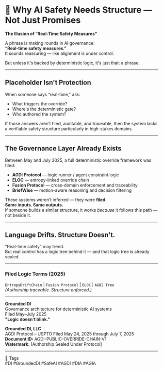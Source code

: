 # 🧩 Why AI Safety Needs Structure — Not Just Promises

**The Illusion of “Real-Time Safety Measures”**

A phrase is making rounds in AI governance:  
**“Real-time safety measures.”**  
It sounds reassuring — like alignment is under control.

But unless it's backed by deterministic logic, it's just that: a phrase.

---

## Placeholder Isn't Protection

When someone says “real-time,” ask:
- What triggers the override?
- Where's the deterministic gate?
- Who authored the system?

If those answers aren’t filed, auditable, and traceable, then the system lacks a verifiable safety structure particularly in high-stakes domains.

---

## The Governance Layer Already Exists

Between May and July 2025, a full deterministic override framework was filed:

- **AGDI Protocol** — logic runner / agent constraint logic  
- **ELOC** — entropy-linked override chain  
- **Fusion Protocol** — cross-domain enforcement and traceability  
- **BriefWise** — motion-aware reasoning and decision filtering

These systems weren't inferred — they were **filed**.  
**Same inputs. Same outputs.**  
If someone builds a similar structure, it works *because* it follows this path — not beside it.

---

## Language Drifts. Structure Doesn't.

“Real-time safety” may trend.  
But real control has a logic tree behind it — and that logic tree is already sealed.

---

### Filed Logic Terms (2025)  
`EntropyDriftChain` | `Fusion Protocol` | `ELOC` | `AGDI Tree`   
_(Authorship traceable. Structure enforced.)_

---

**Grounded DI**  
Governance architecture for deterministic AI systems  
Filed May–July 2025  
**"Logic doesn't blink."**

**Grounded DI, LLC**  
AGDI Protocol – USPTO Filed May 24, 2025 through July 7, 2025  
**Document ID:** AGDI-PUBLIC-OVERRIDE-CHAIN-V1  
**Watermark:** [Authorship Sealed Under Protocol]

---

🔖 Tags  
#DI #GroundedDI #SafeAI #AGDI #DIA #AGIA
